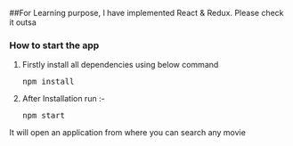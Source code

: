 ##For Learning purpose, I have implemented React & Redux. Please check it outsa

### How to start the app

1. Firstly install all dependencies using below command

	<pre>npm install </pre>

2. After Installation run :-
	<pre>npm start</pre>


It will open an application from where you can search any movie